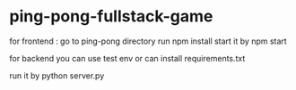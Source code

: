 # ping-pong-fullstack-game

for frontend : go to ping-pong directory
run npm install
start it by npm start

for backend
you can use test env 
or can install requirements.txt

run it by python server.py
